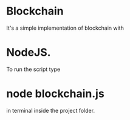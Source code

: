 # Blockchain
It's a simple implementation of blockchain with 
# NodeJS.
To run the script type 
# node blockchain.js 
in terminal inside the project folder.
